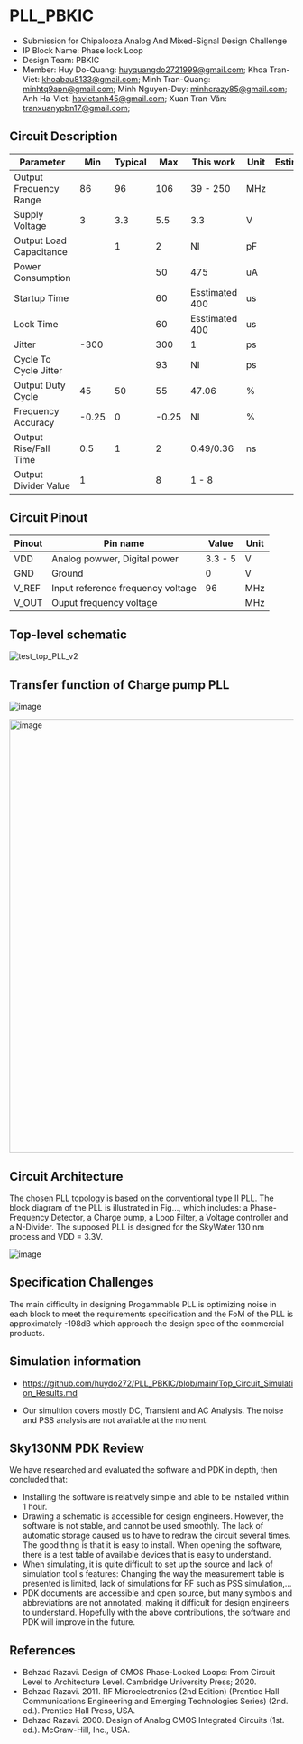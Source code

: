 # PLL_PBKIC
- Submission for Chipalooza Analog And Mixed-Signal Design Challenge
- IP Block Name: Phase lock Loop 
- Design Team: PBKIC
- Member: Huy Do-Quang: huyquangdo2721999@gmail.com; Khoa Tran-Viet: khoabau8133@gmail.com; Minh Tran-Quang: minhtq9apn@gmail.com; Minh Nguyen-Duy: minhcrazy85@gmail.com; Anh Ha-Viet: havietanh45@gmail.com; Xuan Tran-Văn: tranxuanypbn17@gmail.com;

## Circuit Description
| Parameter                           | Min | Typical | Max        | This work | Unit   | Estimation |
| ----------------------------------- | --- | ------- | ---------- | --------- | ------ | ----- |
| Output Frequency Range              |  86 |    96   |     106    |       39 - 250  |   MHz  |       |
| Supply Voltage                      |   3 |   3.3   |      5.5   |            3.3  |    V   |       |
| Output Load Capacitance             |     |   1     |         2  |             NI  |     pF |       |
| Power Consumption                   |     |         |        50  |            475  |      uA|       |
| Startup Time                        |     |         |        60  | Esstimated 400  |      us|       |
| Lock Time                           |     |         |        60  | Esstimated 400  |      us|       |
| Jitter                              |-300 |         |       300  |              1  |      ps|       |
| Cycle To Cycle Jitter               |     |         |        93  |             NI  |      ps|       |
| Output Duty Cycle                   |  45 |     50  |        55  |          47.06  |       %|       |
| Frequency Accuracy                  |-0.25|      0  |     -0.25  |             NI  |       %|       |
| Output Rise/Fall Time               |  0.5|      1  |         2  |      0.49/0.36  |      ns|       |
| Output Divider Value                |   1 |         |         8  |          1 - 8  |        |       |

## Circuit Pinout
| Pinout | Pin name | Value | Unit |
| --- | --- | --- | -- |
|VDD|Analog powwer, Digital power|3.3 - 5|V|
|GND|Ground|0|V|
|V_REF|Input reference frequency voltage|96|MHz|
|V_OUT|Ouput frequency voltage||MHz|

## Top-level schematic

![test_top_PLL_v2](https://github.com/huydo272/PLL_PBKIC/assets/84896940/0ed168b3-c959-4ed9-bf96-26a3eab0032e)

## Transfer function of Charge pump PLL

![image](https://github.com/huydo272/PLL_PBKIC/assets/84896940/a4993e87-39d0-47ca-9379-bc051bb41b69)

<img width="767" alt="image" src="https://github.com/huydo272/PLL_PBKIC/assets/84896940/ef759e7a-f4e5-48dd-a038-bc2eec075478">

## Circuit Architecture

The chosen PLL topology is based on the conventional type II PLL. The block diagram of the PLL is illustrated in Fig…, which includes: a Phase-Frequency Detector, a Charge pump, a Loop Filter, a Voltage controller and a N-Divider. The supposed PLL is designed for the SkyWater 130 nm process and VDD = 3.3V.

![image](https://github.com/huydo272/PLL_PBKIC/assets/84896940/3eda4a4d-d34d-4b39-b286-8310c4c145b7)

## Specification Challenges
The main difficulty in designing Progammable PLL is optimizing noise in each block to meet the requirements specification and the FoM of the PLL is approximately -198dB which approach the design spec of the commercial products. 

## Simulation information

- https://github.com/huydo272/PLL_PBKIC/blob/main/Top_Circuit_Simulation_Results.md

- Our simultion covers mostly DC, Transient and AC Analysis. The noise and PSS analysis are not available at the  moment.

## Sky130NM PDK Review
We have researched and evaluated the software and PDK in depth, then concluded that:
- Installing the software is relatively simple and able to be installed within 1 hour.
- Drawing a schematic is accessible for design engineers. However, the software is not stable, and cannot be used smoothly. The lack of automatic storage caused us to have to redraw the circuit several times. The good thing is that it is easy to install. When opening the software, there is a test table of available devices that is easy to understand.
- When simulating, it is quite difficult to set up the source and lack of simulation tool's features: Changing the way the measurement table is presented is limited, lack of simulations for RF such as PSS simulation,...
- PDK documents are accessible and open source, but many symbols and abbreviations are not annotated, making it difficult for design engineers to understand.
Hopefully with the above contributions, the software and PDK will improve in the future.

## References
- Behzad Razavi. Design of CMOS Phase-Locked Loops: From Circuit Level to Architecture Level. Cambridge University Press; 2020.
- Behzad Razavi. 2011. RF Microelectronics (2nd Edition) (Prentice Hall Communications Engineering and Emerging Technologies Series) (2nd. ed.). Prentice Hall Press, USA.
- Behzad Razavi. 2000. Design of Analog CMOS Integrated Circuits (1st. ed.). McGraw-Hill, Inc., USA.



  

